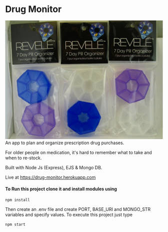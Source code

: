 # Drug Monitor
![Drug Monitor App](assets/images/pillorganizer.jpg)
 An app to plan and organize prescription drug purchases.

 For older people on medication, it's hard to remember what to take and when to re-stock.

 Built with Node Js (Express), EJS & Mongo DB.

 Live at https://drug-monitor.herokuapp.com

#### To Run this project clone it and install modules using
```
npm install
```

Then create an .env file and create PORT, BASE_URI and MONGO_STR variables and specify values.
To execute this project just type
```
npm start
```

